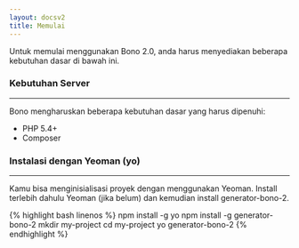 ```yaml
---
layout: docsv2
title: Memulai
---
```


Untuk memulai menggunakan Bono 2.0, anda harus menyediakan beberapa kebutuhan dasar di bawah ini.

### Kebutuhan Server
<hr>

Bono mengharuskan beberapa kebutuhan dasar yang harus dipenuhi:

- PHP 5.4+
- Composer

### Instalasi dengan Yeoman (yo)
<hr>

Kamu bisa menginisialisasi proyek dengan menggunakan Yeoman. Install terlebih dahulu Yeoman (jika belum) dan kemudian install generator-bono-2. 

{% highlight bash linenos %}
npm install -g yo
npm install -g generator-bono-2
mkdir my-project
cd my-project
yo generator-bono-2
{% endhighlight %}